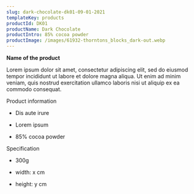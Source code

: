 ```yaml
---
slug: dark-chocolate-dk01-09-01-2021
templateKey: products
productId: DK01
productName: Dark Chocolate
productIntro: 85% cocoa powder
productImage: /images/61932-thorntons_blocks_dark-out.webp
---
```


**Name of the product**

Lorem ipsum dolor sit amet, consectetur adipiscing elit, sed do eiusmod tempor incididunt ut labore et dolore magna aliqua. Ut enim ad minim veniam, quis nostrud exercitation ullamco laboris nisi ut aliquip ex ea commodo consequat.

Product information

- Dis aute irure

- Lorem ipsum

- 85% cocoa powder

Specification

- 300g

- width: x cm

- height: y cm
